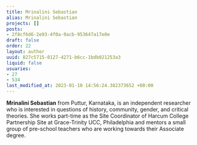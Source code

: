 ```yaml
---
title: Mrinalini Sebastian
alias: Mrinalini Sebastian
projects: []
posts:
- 2f8cf6d6-2e93-4f0a-9acb-953647a17e0e
draft: false
order: 22
layout: author
uuid: 827c5715-0127-4271-b6cc-1bdb021253a3
liquid: false
usuaries:
- 27
- 534
last_modified_at: 2023-01-10 14:56:24.382373652 +00:00
---
```


<p><strong>Mrinalini Sebastian</strong> from Puttur, Karnataka, is an independent researcher who is interested in questions of history, community, gender, and critical theories. She works part-time as the Site Coordinator of Harcum College Partnership Site at Grace-Trinity UCC, Philadelphia and mentors a small group of pre-school teachers who are working towards their Associate degree.</p>

